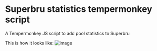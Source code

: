 # Superbru statistics tempermonkey script
A Tempermonkey JS script to add pool statistics to Superbru

This is how it looks like:
![image](https://github.com/metaldaniel/Superbru_stat_script/assets/40023799/94d28d19-3b42-451a-9e10-740ea8532d61)

